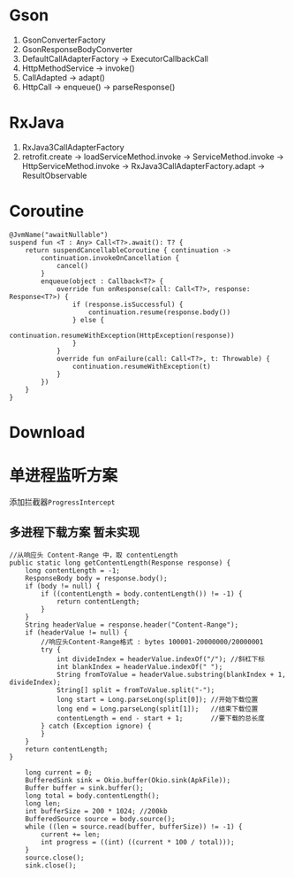 # Gson
1. GsonConverterFactory
2. GsonResponseBodyConverter
3. DefaultCallAdapterFactory -> ExecutorCallbackCall
4. HttpMethodService -> invoke() 
5. CallAdapted -> adapt()
6. HttpCall -> enqueue() ->  parseResponse()

# RxJava
1. RxJava3CallAdapterFactory
2. retrofit.create -> loadServiceMethod.invoke -> ServiceMethod.invoke -> HttpServiceMethod.invoke -> RxJava3CallAdapterFactory.adapt -> ResultObservable

# Coroutine
```
@JvmName("awaitNullable")
suspend fun <T : Any> Call<T?>.await(): T? {
    return suspendCancellableCoroutine { continuation ->
        continuation.invokeOnCancellation {
            cancel()
        }
        enqueue(object : Callback<T?> {
            override fun onResponse(call: Call<T?>, response: Response<T?>) {
                if (response.isSuccessful) {
                    continuation.resume(response.body())
                } else {
                    continuation.resumeWithException(HttpException(response))
                }
            }
            override fun onFailure(call: Call<T?>, t: Throwable) {
                continuation.resumeWithException(t)
            }
        })
    }
}

```

# Download

# 单进程监听方案
添加拦截器`ProgressIntercept`

## 多进程下载方案 暂未实现
```
//从响应头 Content-Range 中，取 contentLength
public static long getContentLength(Response response) {
    long contentLength = -1;
    ResponseBody body = response.body();
    if (body != null) {
        if ((contentLength = body.contentLength()) != -1) {
            return contentLength;
        }
    }
    String headerValue = response.header("Content-Range");
    if (headerValue != null) {
        //响应头Content-Range格式 : bytes 100001-20000000/20000001
        try {
            int divideIndex = headerValue.indexOf("/"); //斜杠下标
            int blankIndex = headerValue.indexOf(" ");
            String fromToValue = headerValue.substring(blankIndex + 1, divideIndex);
            String[] split = fromToValue.split("-");
            long start = Long.parseLong(split[0]); //开始下载位置
            long end = Long.parseLong(split[1]);   //结束下载位置
            contentLength = end - start + 1;       //要下载的总长度
        } catch (Exception ignore) {
        }
    }
    return contentLength;
}

    long current = 0;
    BufferedSink sink = Okio.buffer(Okio.sink(ApkFile));
    Buffer buffer = sink.buffer();
    long total = body.contentLength();
    long len;
    int bufferSize = 200 * 1024; //200kb
    BufferedSource source = body.source();
    while ((len = source.read(buffer, bufferSize)) != -1) {
        current += len;
        int progress = ((int) ((current * 100 / total)));
    }
    source.close();
    sink.close();
```